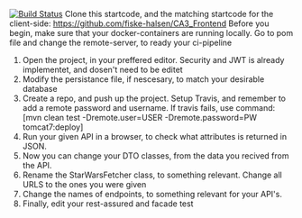 
[![Build Status](https://travis-ci.org/fiske-halsen/CA3BackendIndividual.svg?branch=main)](https://travis-ci.org/fiske-halsen/CA3BackendIndividual)
Clone this startcode, and the matching startcode for the client-side: https://github.com/fiske-halsen/CA3_Frontend
Before you begin, make sure that your docker-containers are running locally. Go to pom file and change the remote-server, to ready your ci-pipeline



1. Open the project, in your preffered editor. Security and JWT is already implementet, and dosen't need to be editet
2. Modify the persistance file, if nescesary, to match your desirable database
3. Create a repo, and push up the project. Setup Travis, and remember to add a remote password and username. If travis fails, use command: [mvn clean test -Dremote.user=USER -Dremote.password=PW tomcat7:deploy]
4. Run your given API in a browser, to check what attributes is returned in JSON. 
5. Now you can change your DTO classes, from the data you recived from the API.
6. Rename the StarWarsFetcher class, to something relevant. Change all URLS to the ones you were given
7. Change the names of endpoints, to something relevant for your API's.
8. Finally, edit your rest-assured and facade test 
